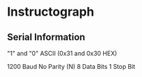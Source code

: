 Instructograph
==============


Serial Information
------------------

"1" and "0" ASCII (0x31 and 0x30 HEX)

1200 Baud
No Parity (N)
8 Data Bits
1 Stop Bit


